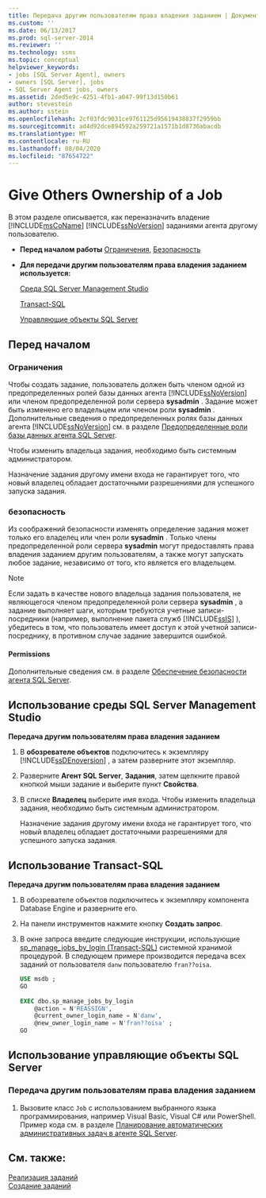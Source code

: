 ```yaml
---
title: Передача другим пользователям права владения заданием | Документация Майкрософт
ms.custom: ''
ms.date: 06/13/2017
ms.prod: sql-server-2014
ms.reviewer: ''
ms.technology: ssms
ms.topic: conceptual
helpviewer_keywords:
- jobs [SQL Server Agent], owners
- owners [SQL Server], jobs
- SQL Server Agent jobs, owners
ms.assetid: 2ded5e9c-4251-4fb1-a047-99f13d150b61
author: stevestein
ms.author: sstein
ms.openlocfilehash: 2cf03fdc9031ce9761125d95619438837f2959bb
ms.sourcegitcommit: ad4d92dce894592a259721a1571b1d8736abacdb
ms.translationtype: MT
ms.contentlocale: ru-RU
ms.lasthandoff: 08/04/2020
ms.locfileid: "87654722"
---
```

# <a name="give-others-ownership-of-a-job"></a>Give Others Ownership of a Job
  В этом разделе описывается, как переназначить владение [!INCLUDE[msCoName](../../includes/msconame-md.md)] [!INCLUDE[ssNoVersion](../../includes/ssnoversion-md.md)] заданиями агента другому пользователю.  
  
-   **Перед началом работы**  [Ограничения](#Restrictions), [Безопасность](#Security)  
  
-   **Для передачи другим пользователям права владения заданием используется:**  
  
     [Среда SQL Server Management Studio](#SSMSProc2)  
  
     [Transact-SQL](#TsqlProc2)  
  
     [Управляющие объекты SQL Server](#SMOProc2)  
  
##  <a name="before-you-begin"></a><a name="BeforeYouBegin"></a> Перед началом  
  
###  <a name="limitations-and-restrictions"></a><a name="Restrictions"></a> Ограничения  
 Чтобы создать задание, пользователь должен быть членом одной из предопределенных ролей базы данных агента [!INCLUDE[ssNoVersion](../../includes/ssnoversion-md.md)] или членом предопределенной роли сервера **sysadmin** . Задание может быть изменено его владельцем или членом роли **sysadmin** . Дополнительные сведения о предопределенных ролях базы данных агента [!INCLUDE[ssNoVersion](../../includes/ssnoversion-md.md)] см. в разделе [Предопределенные роли базы данных агента SQL Server](sql-server-agent-fixed-database-roles.md).  
  
 Чтобы изменить владельца задания, необходимо быть системным администратором.  
  
 Назначение задания другому имени входа не гарантирует того, что новый владелец обладает достаточными разрешениями для успешного запуска задания.  
  
###  <a name="security"></a><a name="Security"></a> безопасность  
 Из соображений безопасности изменять определение задания может только его владелец или член роли **sysadmin** . Только члены предопределенной роли сервера **sysadmin** могут предоставлять права владения заданием другим пользователям, а также могут запускать любое задание, независимо от того, кто является его владельцем.  
  
> [!NOTE]  
>  Если задать в качестве нового владельца задания пользователя, не являющегося членом предопределенной роли сервера **sysadmin** , а задание выполняет шаги, которым требуются учетные записи-посредники (например, выполнение пакета служб [!INCLUDE[ssIS](../../includes/ssis-md.md)] ), убедитесь в том, что пользователь имеет доступ к этой учетной записи-посреднику, в противном случае задание завершится ошибкой.  
  
####  <a name="permissions"></a><a name="Permissions"></a> Permissions  
 Дополнительные сведения см. в разделе [Обеспечение безопасности агента SQL Server](implement-sql-server-agent-security.md).  
  
##  <a name="using-sql-server-management-studio"></a><a name="SSMSProc2"></a> Использование среды SQL Server Management Studio  
 **Передача другим пользователям права владения заданием**  
  
1.  В **обозревателе объектов** подключитесь к экземпляру [!INCLUDE[ssDEnoversion](../../includes/ssdenoversion-md.md)] , а затем разверните этот экземпляр.  
  
2.  Разверните **Агент SQL Server**, **Задания**, затем щелкните правой кнопкой мыши задание и выберите пункт **Свойства**.  
  
3.  В списке **Владелец** выберите имя входа. Чтобы изменить владельца задания, необходимо быть системным администратором.  
  
     Назначение задания другому имени входа не гарантирует того, что новый владелец обладает достаточными разрешениями для успешного запуска задания.  
  
##  <a name="using-transact-sql"></a><a name="TsqlProc2"></a> Использование Transact-SQL  
 **Передача другим пользователям права владения заданием**  
  
1.  В обозревателе объектов подключитесь к экземпляру компонента Database Engine и разверните его.  
  
2.  На панели инструментов нажмите кнопку **Создать запрос**.  
  
3.  В окне запроса введите следующие инструкции, использующие [sp_manage_jobs_by_login &#40;Transact-SQL&#41;](/sql/relational-databases/system-stored-procedures/sp-manage-jobs-by-login-transact-sql) системной хранимой процедурой. В следующем примере производится передача всех заданий от пользователя `danw` пользователю `fran??oisa`.  
  
    ```sql
    USE msdb ;  
    GO  
  
    EXEC dbo.sp_manage_jobs_by_login  
        @action = N'REASSIGN',  
        @current_owner_login_name = N'danw',  
        @new_owner_login_name = N'fran??oisa' ;  
    GO  
    ```  
  
##  <a name="using-sql-server-management-objects"></a><a name="SMOProc2"></a>Использование управляющие объекты SQL Server  

### <a name="to-give-others-ownership-of-a-job"></a>Передача другим пользователям права владения заданием
  
1.  Вызовите класс `Job` с использованием выбранного языка программирования, например Visual Basic, Visual C# или PowerShell. Пример кода см. в разделе [Планирование автоматических административных задач в агенте SQL Server](sql-server-agent.md).  
  
## <a name="see-also"></a>См. также:  
 [Реализация заданий](implement-jobs.md)   
 [Создание заданий](create-jobs.md)  
